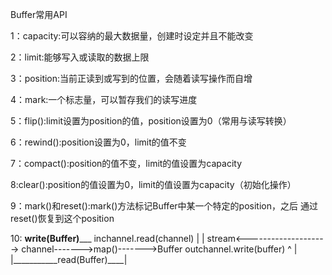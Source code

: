 Buffer常用API

1：capacity:可以容纳的最大数据量，创建时设定并且不能改变

2：limit:能够写入或读取的数据上限

3：position:当前正读到或写到的位置，会随着读写操作而自增

4：mark:一个标志量，可以暂存我们的读写进度

5：flip():limit设置为position的值，position设置为0（常用与读写转换）

6：rewind():position设置为0，limit的值不变

7：compact():position的值不变，limit的值设置为capacity

8:clear():position的值设置为0，limit的值设置为capacity（初始化操作）

9：mark()和reset():mark()方法标记Buffer中某一个特定的position，之后
通过reset()恢复到这个position

10:                                         ______write(Buffer)_________
                   inchannel.read(channel) |                            |
             stream<--------------------> channel------->map()------->Buffer
                   outchannel.write(buffer) ^                           |
                                            |___________read(Buffer)____|